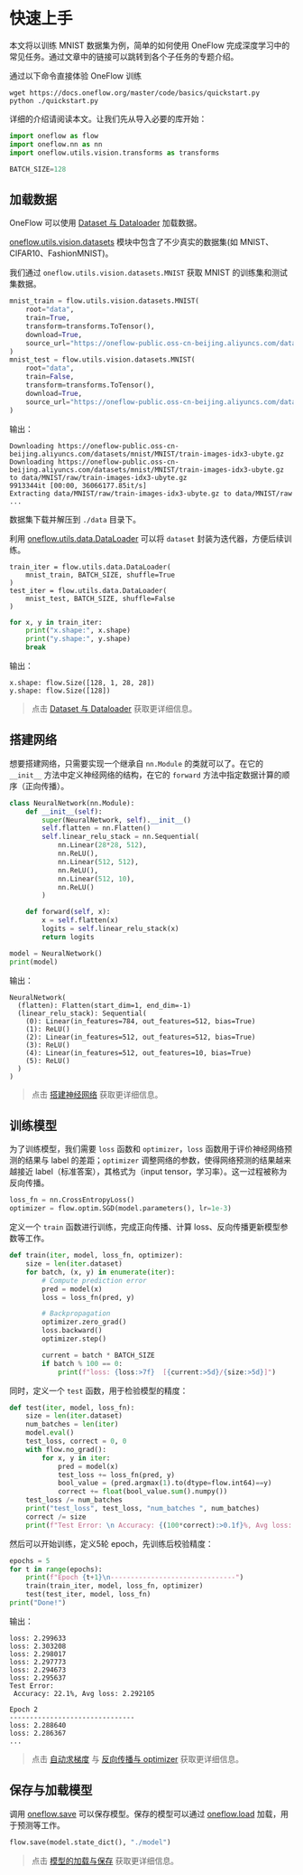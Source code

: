# 快速上手

本文将以训练 MNIST 数据集为例，简单的如何使用 OneFlow 完成深度学习中的常见任务。通过文章中的链接可以跳转到各个子任务的专题介绍。

通过以下命令直接体验 OneFlow 训练

```shell
wget https://docs.oneflow.org/master/code/basics/quickstart.py
python ./quickstart.py
```

详细的介绍请阅读本文。让我们先从导入必要的库开始：

```python
import oneflow as flow
import oneflow.nn as nn
import oneflow.utils.vision.transforms as transforms

BATCH_SIZE=128
```


## 加载数据

OneFlow 可以使用 [Dataset 与 Dataloader](./03_dataset_dataloader.md) 加载数据。

[oneflow.utils.vision.datasets](todo_dataset_rst.md) 模块中包含了不少真实的数据集(如 MNIST、CIFAR10、FashionMNIST)。

我们通过 `oneflow.utils.vision.datasets.MNIST` 获取 MNIST 的训练集和测试集数据。

```python
mnist_train = flow.utils.vision.datasets.MNIST(
    root="data",
    train=True,
    transform=transforms.ToTensor(),
    download=True,
    source_url="https://oneflow-public.oss-cn-beijing.aliyuncs.com/datasets/mnist/MNIST/",
)
mnist_test = flow.utils.vision.datasets.MNIST(
    root="data",
    train=False,
    transform=transforms.ToTensor(),
    download=True,
    source_url="https://oneflow-public.oss-cn-beijing.aliyuncs.com/datasets/mnist/MNIST/",
)
```
输出：

```text
Downloading https://oneflow-public.oss-cn-beijing.aliyuncs.com/datasets/mnist/MNIST/train-images-idx3-ubyte.gz
Downloading https://oneflow-public.oss-cn-beijing.aliyuncs.com/datasets/mnist/MNIST/train-images-idx3-ubyte.gz to data/MNIST/raw/train-images-idx3-ubyte.gz
9913344it [00:00, 36066177.85it/s]                                                          
Extracting data/MNIST/raw/train-images-idx3-ubyte.gz to data/MNIST/raw
...
```

数据集下载并解压到 `./data` 目录下。

利用 [oneflow.utils.data.DataLoader](todo_rst_dataloader.md) 可以将 `dataset` 封装为迭代器，方便后续训练。

```pytohn
train_iter = flow.utils.data.DataLoader(
    mnist_train, BATCH_SIZE, shuffle=True
)
test_iter = flow.utils.data.DataLoader(
    mnist_test, BATCH_SIZE, shuffle=False
)
```

```python
for x, y in train_iter:
    print("x.shape:", x.shape)
    print("y.shape:", y.shape)
    break
```

输出：

```text
x.shape: flow.Size([128, 1, 28, 28])
y.shape: flow.Size([128])
```

> 点击 [Dataset 与 Dataloader](./03_dataset_dataloader.md) 获取更详细信息。

## 搭建网络

想要搭建网络，只需要实现一个继承自 `nn.Module` 的类就可以了。在它的 `__init__` 方法中定义神经网络的结构，在它的 `forward` 方法中指定数据计算的顺序（正向传播）。

```python
class NeuralNetwork(nn.Module):
    def __init__(self):
        super(NeuralNetwork, self).__init__()
        self.flatten = nn.Flatten()
        self.linear_relu_stack = nn.Sequential(
            nn.Linear(28*28, 512),
            nn.ReLU(),
            nn.Linear(512, 512),
            nn.ReLU(),
            nn.Linear(512, 10),
            nn.ReLU()
        )

    def forward(self, x):
        x = self.flatten(x)
        logits = self.linear_relu_stack(x)
        return logits

model = NeuralNetwork()
print(model)
```

输出：

```text
NeuralNetwork(
  (flatten): Flatten(start_dim=1, end_dim=-1)
  (linear_relu_stack): Sequential(
    (0): Linear(in_features=784, out_features=512, bias=True)
    (1): ReLU()
    (2): Linear(in_features=512, out_features=512, bias=True)
    (3): ReLU()
    (4): Linear(in_features=512, out_features=10, bias=True)
    (5): ReLU()
  )
)
```

> 点击 [搭建神经网络](./04_build_network.md) 获取更详细信息。

## 训练模型

为了训练模型，我们需要 `loss` 函数和 `optimizer`，`loss` 函数用于评价神经网络预测的结果与 label 的差距；`optimizer` 调整网络的参数，使得网络预测的结果越来越接近 label（标准答案），其格式为（input tensor，学习率）。这一过程被称为反向传播。

```python
loss_fn = nn.CrossEntropyLoss()
optimizer = flow.optim.SGD(model.parameters(), lr=1e-3)
```

定义一个 `train` 函数进行训练，完成正向传播、计算 loss、反向传播更新模型参数等工作。

```python
def train(iter, model, loss_fn, optimizer):
    size = len(iter.dataset)
    for batch, (x, y) in enumerate(iter):
        # Compute prediction error
        pred = model(x)
        loss = loss_fn(pred, y)

        # Backpropagation
        optimizer.zero_grad()
        loss.backward()
        optimizer.step()

        current = batch * BATCH_SIZE
        if batch % 100 == 0:  
            print(f"loss: {loss:>7f}  [{current:>5d}/{size:>5d}]")
```

同时，定义一个 `test` 函数，用于检验模型的精度：

```python
def test(iter, model, loss_fn):
    size = len(iter.dataset)
    num_batches = len(iter)
    model.eval()
    test_loss, correct = 0, 0
    with flow.no_grad():
        for x, y in iter:
            pred = model(x)
            test_loss += loss_fn(pred, y)
            bool_value = (pred.argmax(1).to(dtype=flow.int64)==y)
            correct += float(bool_value.sum().numpy())
    test_loss /= num_batches
    print("test_loss", test_loss, "num_batches ", num_batches)
    correct /= size
    print(f"Test Error: \n Accuracy: {(100*correct):>0.1f}%, Avg loss: {test_loss:>8f}
```

然后可以开始训练，定义5轮 epoch，先训练后校验精度：

```python
epochs = 5
for t in range(epochs):
    print(f"Epoch {t+1}\n-------------------------------")
    train(train_iter, model, loss_fn, optimizer)
    test(test_iter, model, loss_fn)
print("Done!")
```

输出：

```text
loss: 2.299633
loss: 2.303208
loss: 2.298017
loss: 2.297773
loss: 2.294673
loss: 2.295637
Test Error: 
 Accuracy: 22.1%, Avg loss: 2.292105 

Epoch 2
-------------------------------
loss: 2.288640
loss: 2.286367
...
```

> 点击 [自动求梯度](./05_autograd.md) 与 [反向传播与 optimizer](./06_optimization.md) 获取更详细信息。

## 保存与加载模型

调用 [oneflow.save](https://oneflow.readthedocs.io/en/master/oneflow.html?highlight=oneflow.save#oneflow.save) 可以保存模型。保存的模型可以通过 [oneflow.load](https://oneflow.readthedocs.io/en/master/oneflow.html?highlight=oneflow.load#oneflow.load) 加载，用于预测等工作。

```python
flow.save(model.state_dict(), "./model")
```

> 点击 [模型的加载与保存](./07_model_load_save.md) 获取更详细信息。


